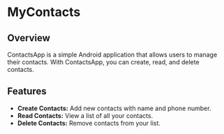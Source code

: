 # MyContacts

## Overview

ContactsApp is a simple Android application that allows users to manage their contacts. With ContactsApp, you can create, read, and delete contacts.

## Features

- **Create Contacts:** Add new contacts with name and phone number.
- **Read Contacts:** View a list of all your contacts.
- **Delete Contacts:** Remove contacts from your list.
